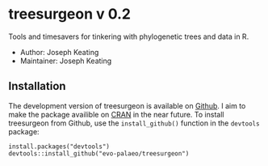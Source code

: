 # treesurgeon v 0.2
Tools and timesavers for tinkering with phylogenetic trees and data in R. 

- Author: Joseph Keating
- Maintainer: Joseph Keating

## Installation
The development version of treesurgeon is available on [Github](https://github.com/evo-palaeo/treesurgeon). I aim to make the package availible on [CRAN](https://cran.r-project.org/) in the near future. To install treesurgeon from Github, use the `install_github()` function in the `devtools` package:

```
install.packages("devtools")
devtools::install_github("evo-palaeo/treesurgeon")
```
